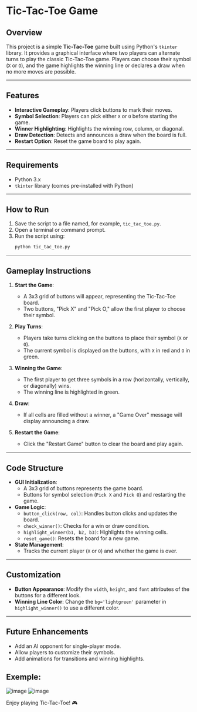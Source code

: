 # Tic-Tac-Toe Game 

## Overview
This project is a simple **Tic-Tac-Toe** game built using Python's `tkinter` library. It provides a graphical interface where two players can alternate turns to play the classic Tic-Tac-Toe game. Players can choose their symbol (`X` or `O`), and the game highlights the winning line or declares a draw when no more moves are possible.

---

## Features
- **Interactive Gameplay**: Players click buttons to mark their moves.
- **Symbol Selection**: Players can pick either `X` or `O` before starting the game.
- **Winner Highlighting**: Highlights the winning row, column, or diagonal.
- **Draw Detection**: Detects and announces a draw when the board is full.
- **Restart Option**: Reset the game board to play again.

---

## Requirements
- Python 3.x
- `tkinter` library (comes pre-installed with Python)

---

## How to Run
1. Save the script to a file named, for example, `tic_tac_toe.py`.
2. Open a terminal or command prompt.
3. Run the script using:
   ```bash
   python tic_tac_toe.py
   ```

---

## Gameplay Instructions
1. **Start the Game**:
   - A 3x3 grid of buttons will appear, representing the Tic-Tac-Toe board.
   - Two buttons, "Pick X" and "Pick O," allow the first player to choose their symbol.

2. **Play Turns**:
   - Players take turns clicking on the buttons to place their symbol (`X` or `O`).
   - The current symbol is displayed on the buttons, with `X` in red and `O` in green.

3. **Winning the Game**:
   - The first player to get three symbols in a row (horizontally, vertically, or diagonally) wins.
   - The winning line is highlighted in green.

4. **Draw**:
   - If all cells are filled without a winner, a "Game Over" message will display announcing a draw.

5. **Restart the Game**:
   - Click the "Restart Game" button to clear the board and play again.

---

## Code Structure
- **GUI Initialization**:
  - A 3x3 grid of buttons represents the game board.
  - Buttons for symbol selection (`Pick X` and `Pick O`) and restarting the game.
- **Game Logic**:
  - `button_click(row, col)`: Handles button clicks and updates the board.
  - `check_winner()`: Checks for a win or draw condition.
  - `highlight_winner(b1, b2, b3)`: Highlights the winning cells.
  - `reset_game()`: Resets the board for a new game.
- **State Management**:
  - Tracks the current player (`X` or `O`) and whether the game is over.

---

## Customization
- **Button Appearance**: Modify the `width`, `height`, and `font` attributes of the buttons for a different look.
- **Winning Line Color**: Change the `bg='lightgreen'` parameter in `highlight_winner()` to use a different color.

---

## Future Enhancements
- Add an AI opponent for single-player mode.
- Allow players to customize their symbols.
- Add animations for transitions and winning highlights.

## Exemple:
![image](https://github.com/user-attachments/assets/b64277f8-87b9-4a4d-829f-c19fb0f0487f)
![image](https://github.com/user-attachments/assets/9255242b-5409-4494-a3d9-f428f21c1674)



Enjoy playing Tic-Tac-Toe! 🎮
